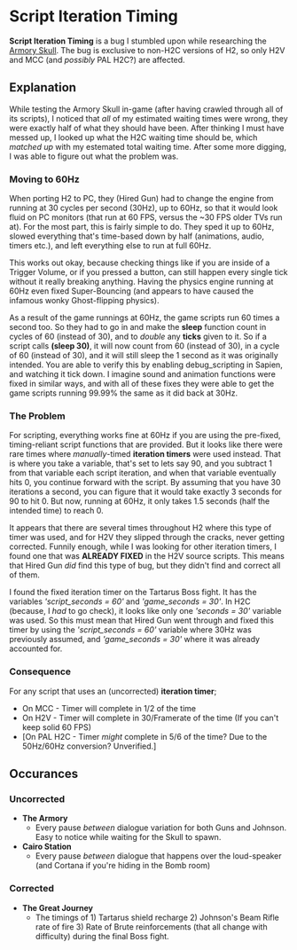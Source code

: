 # Script Iteration Timing
**Script Iteration Timing** is a bug I stumbled upon while researching the [Armory Skull](../01a_tutorial/Research/Skull.md). The bug is exclusive to non-H2C versions of H2, so only H2V and MCC (and _possibly_ PAL H2C?) are affected. 

## Explanation

While testing the Armory Skull in-game (after having crawled through all of its scripts), I noticed that _all_ of my estimated waiting times were wrong, they were exactly half of what they should have been. After thinking I must have messed up, I looked up what the H2C waiting time should be, which _matched up_ with my estemated total waiting time. After some more digging, I was able to figure out what the problem was. 

### Moving to 60Hz

When porting H2 to PC, they (Hired Gun) had to change the engine from running at 30 cycles per second (30Hz), up to 60Hz, so that it would look fluid on PC monitors (that run at 60 FPS, versus the ~30 FPS older TVs run at). For the most part, this is fairly simple to do. They sped it up to 60Hz, slowed everything that's time-based down by half (animations, audio, timers etc.), and left everything else to run at full 60Hz.

This works out okay, because checking things like if you are inside of a Trigger Volume, or if you pressed a button, can still happen every single tick without it really breaking anything. Having the physics engine running at 60Hz even fixed Super-Bouncing (and appears to have caused the infamous wonky Ghost-flipping physics).

As a result of the game runnings at 60Hz, the game scripts run 60 times a second too. So they had to go in and make the **sleep** function count in cycles of 60 (instead of 30), and to _double_ any **ticks** given to it. So if a script calls **(sleep 30)**, it will now count from 60 (instead of 30), in a cycle of 60 (instead of 30), and it will still sleep the 1 second as it was originally intended. You are able to verify this by enabling debug_scripting in Sapien, and watching it tick down. I imagine sound and animation functions were fixed in similar ways, and with all of these fixes they were able to get the game scripts running 99.99% the same as it did back at 30Hz.

### The Problem

For scripting, everything works fine at 60Hz if you are using the pre-fixed, timing-reliant script functions that are provided. But it looks like there were rare times where _manually_-timed **iteration timers** were used instead. That is where you take a variable, that's set to lets say 90, and you subtract 1 from that variable each script iteration, and when that variable eventually hits 0, you continue forward with the script. By assuming that you have 30 iterations a second, you can figure that it would take exactly 3 seconds for 90 to hit 0. But now, running at 60Hz, it only takes 1.5 seconds (half the intended time) to reach 0.

It appears that there are several times throughout H2 where this type of timer was used, and for H2V they slipped through the cracks, never getting corrected. Funnily enough, while I was looking for other iteration timers, I found one that was **ALREADY FIXED** in the H2V source scripts. This means that Hired Gun _did_ find this type of bug, but they didn't find and correct all of them. 

I found the fixed iteration timer on the Tartarus Boss fight. It has the variables _'script_seconds = 60'_ and _'game_seconds = 30'_. In H2C (because, I _had_ to go check), it looks like only one _'seconds = 30'_ variable was used. So this must mean that Hired Gun went through and fixed this timer by using the  _'script_seconds = 60'_ variable where 30Hz was previously assumed, and _'game_seconds = 30'_ where it was already accounted for.

### Consequence

For any script that uses an (uncorrected) **iteration timer**;
 * On MCC - Timer will complete in 1/2 of the time
 * On H2V - Timer will complete in 30/Framerate of the time (If you can't keep solid 60 FPS)
 * [On PAL H2C - Timer _might_ complete in 5/6 of the time? Due to the 50Hz/60Hz conversion? Unverified.]

## Occurances
### Uncorrected
 * **The Armory**
   * Every pause _between_ dialogue variation for both Guns and Johnson. Easy to notice while waiting for the Skull to spawn.
 * **Cairo Station**
   * Every pause _between_ dialogue that happens over the loud-speaker (and Cortana if you're hiding in the Bomb room) 

### Corrected
 * **The Great Journey**
   * The timings of 1) Tartarus shield recharge 2) Johnson's Beam Rifle rate of fire 3) Rate of Brute reinforcements (that all change with difficulty) during the final Boss fight.

